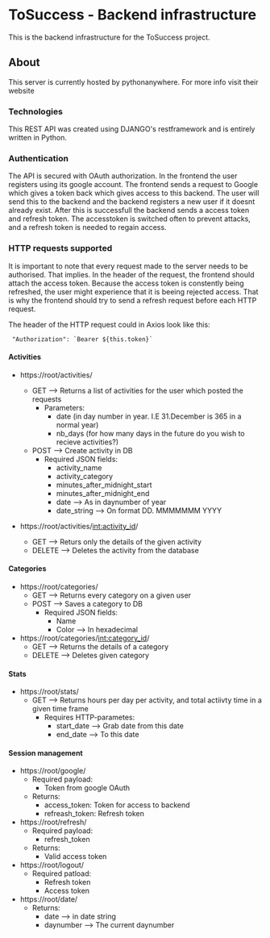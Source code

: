 # ToSuccess - Backend infrastructure
This is the backend infrastructure for the ToSuccess project.
## About
This server is currently hosted by pythonanywhere. For more info visit their website

### Technologies
This REST API was created using DJANGO's restframework and is entirely written in Python.

### Authentication
The API is secured with OAuth authorization. In the frontend the user registers using its google account. The frontend sends a request to Google which gives a token back which gives access to this backend. The user will send this to the backend and the backend registers a new user if it doesnt already exist. After this is successfull the backend sends a access token and refresh token. The accesstoken is switched often to prevent attacks, and a refresh token is needed to regain access.

### HTTP requests supported
It is important to note that every request made to the server needs to be authorised. That implies. In the header of the request, the frontend should attach the access token. Because the access token is constently being refreshed, the user might experience that it is beeing rejected access. That is why the frontend should try to send a refresh request before each HTTP request.

The header of the HTTP request could in Axios look like this:
```
 "Authorization": `Bearer ${this.token}` 
 ```

#### Activities
- https://root/activities/ 
    - GET --> Returns a list of activities for the user which posted the requests
        - Parameters: 
            - date (in day number in year. I.E 31.December is 365 in  a normal year)
            - nb_days (for how many days in the future do you wish to recieve activities?)
    - POST --> Create activity in DB
        - Required JSON fields:
            - activity_name
            - activity_category
            - minutes_after_midnight_start
            - minutes_after_midnight_end
            - date --> As in daynumber of year
            - date_string --> On format DD. MMMMMMM YYYY

- https://root/activities/<int:activity_id>/
    - GET --> Returs only the details of the given activity
    - DELETE --> Deletes the activity from the database

     
#### Categories
- https://root/categories/
    - GET --> Returns every category on a given user
    - POST --> Saves a category to DB
        - Required JSON fields:
            - Name
            - Color --> In hexadecimal
- https://root/categories/<int:category_id>/
    - GET --> Returns the details of a category
    - DELETE --> Deletes given category

#### Stats
- https://root/stats/
    - GET --> Returns hours per day per activity, and total actiivty time in  a given time frame
        - Requires HTTP-parametes:
            - start_date --> Grab date from this date
            - end_date --> To this date

#### Session management
- https://root/google/
    - Required payload:
        - Token from google OAuth
    - Returns:
        - access_token: Token for access to backend
        - refreash_token: Refresh token
- https://root/refresh/
    - Required payload:
        - refresh_token
    - Returns:
        - Valid access token
- https://root/logout/
    - Required patload:
        - Refresh token
        - Access token
- https://root/date/
    - Returns:
        - date --> in date string
        - daynumber --> The current daynumber


